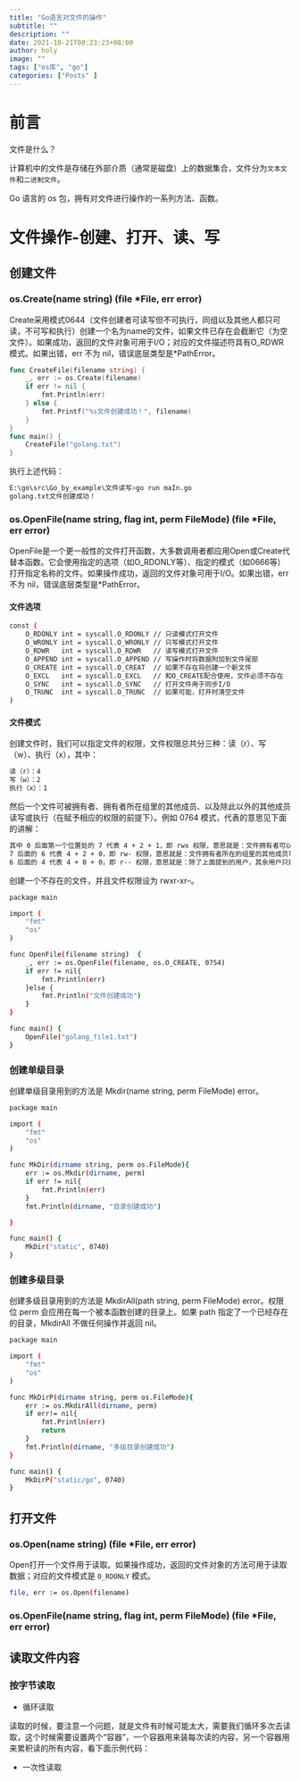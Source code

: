 ```yaml
---
title: "Go语言对文件的操作"
subtitle: ""
description: ""
date: 2021-10-21T00:23:23+08:00
author: holy
image: ""
tags: ["os库", "go"]
categories: ["Posts" ]
---
```


# 前言

文件是什么？

计算机中的文件是存储在外部介质（通常是磁盘）上的数据集合，文件分为`文本文件`和`二进制文件`。

Go 语言的 os 包，拥有对文件进行操作的一系列方法、函数。

# 文件操作-创建、打开、读、写

## 创建文件

### os.Create(name string) (file *File, err error)

Create采用模式0644（文件创建者可读写但不可执行，同组以及其他人都只可读，不可写和执行）创建一个名为name的文件，如果文件已存在会截断它（为空文件）。如果成功，返回的文件对象可用于I/O；对应的文件描述符具有O_RDWR模式。如果出错，err 不为 nil，错误底层类型是*PathError。

```go
func CreateFile(filename string) {
	_, err := os.Create(filename)
	if err != nil {
		fmt.Println(err)
	} else {
		fmt.Printf("%s文件创建成功！", filename)
	}
}
func main() {
	CreateFile("golang.txt")
}
```
执行上述代码：

```bash
E:\go\src\Go_by_example\文件读写>go run maIn.go
golang.txt文件创建成功！
```

### os.OpenFile(name string, flag int, perm FileMode) (file *File, err error)

OpenFile是一个更一般性的文件打开函数，大多数调用者都应用Open或Create代替本函数。它会使用指定的选项（如O_RDONLY等）、指定的模式（如0666等）打开指定名称的文件。如果操作成功，返回的文件对象可用于I/O。如果出错，err 不为 nil，错误底层类型是*PathError。

#### 文件选项

```bash
const (
    O_RDONLY int = syscall.O_RDONLY // 只读模式打开文件
    O_WRONLY int = syscall.O_WRONLY // 只写模式打开文件
    O_RDWR   int = syscall.O_RDWR   // 读写模式打开文件
    O_APPEND int = syscall.O_APPEND // 写操作时将数据附加到文件尾部
    O_CREATE int = syscall.O_CREAT  // 如果不存在将创建一个新文件
    O_EXCL   int = syscall.O_EXCL   // 和O_CREATE配合使用，文件必须不存在
    O_SYNC   int = syscall.O_SYNC   // 打开文件用于同步I/O
    O_TRUNC  int = syscall.O_TRUNC  // 如果可能，打开时清空文件
)
```

#### 文件模式

创建文件时，我们可以指定文件的权限，文件权限总共分三种：读（r）、写（w）、执行（x），其中：

```bash
读（r）：4
写（w）：2
执行（x）：1
```

然后一个文件可被拥有者、拥有者所在组里的其他成员、以及除此以外的其他成员读写或执行（在赋予相应的权限的前提下）。例如 0764 模式，代表的意思见下面的讲解：

```bash
其中 0 后面第一个位置处的 7 代表 4 + 2 + 1，即 rwx 权限，意思就是：文件拥有者可以读写并执行该文件
7 后面的 6 代表 4 + 2 + 0，即 rw- 权限，意思就是：文件拥有者所在的组里的其他成员可对文件进行读写操作
6 后面的 4 代表 4 + 0 + 0，即 r-- 权限，意思就是：除了上面提到的用户，其余用户只能对该文件进行读操作
```

创建一个不存在的文件，并且文件权限设为 rwxr-xr–。

```bash
package main

import (
	"fmt"
	"os"
)

func OpenFile(filename string)  {
	_, err := os.OpenFile(filename, os.O_CREATE, 0754)
	if err != nil{
		fmt.Println(err)
	}else {
		fmt.Println("文件创建成功")
	}
}

func main() {
	OpenFile("golang_file1.txt")
}
```

### 创建单级目录

创建单级目录用到的方法是 Mkdir(name string, perm FileMode) error。

```bash
package main

import (
	"fmt"
	"os"
)

func MkDir(dirname string, perm os.FileMode){
	err := os.Mkdir(dirname, perm)
	if err != nil{
		fmt.Println(err)
	}
	fmt.Println(dirname, "目录创建成功")

}

func main() {
	MkDir("static", 0740)
}
```

### 创建多级目录

创建多级目录用到的方法是 MkdirAll(path string, perm FileMode) error。权限位 perm 会应用在每一个被本函数创建的目录上。如果 path 指定了一个已经存在的目录，MkdirAll 不做任何操作并返回 nil。

```bash
package main

import (
	"fmt"
	"os"
)

func MkDirP(dirname string, perm os.FileMode){
	err := os.MkdirAll(dirname, perm)
	if err!= nil{
		fmt.Println(err)
		return
	}
	fmt.Println(dirname, "多级目录创建成功")
}

func main() {
	MkDirP("static/go", 0740)
}
```

## 打开文件

### os.Open(name string) (file *File, err error)

Open打开一个文件用于读取。如果操作成功，返回的文件对象的方法可用于读取数据；对应的文件模式是 `O_RDONLY` 模式。

```bash
file, err := os.Open(filename)
```

### os.OpenFile(name string, flag int, perm FileMode) (file *File, err error)

## 读取文件内容

### 按字节读取

- 循环读取

读取的时候，要注意一个问题，就是文件有时候可能太大，需要我们循环多次去读取，这个时候需要设置两个“容器”，一个容器用来装每次读的内容，另一个容器用来累积读的所有内容，看下面示例代码：



- 一次性读取